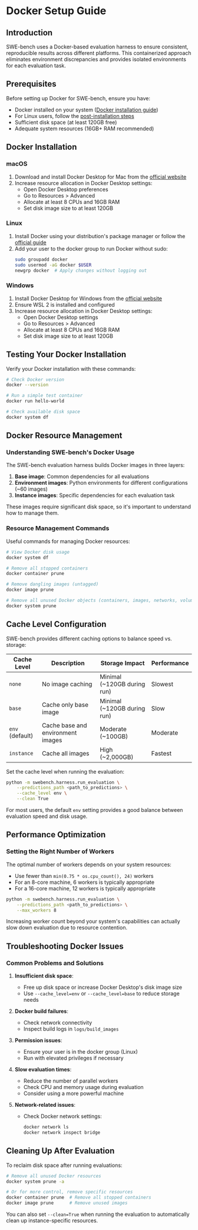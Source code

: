 # Docker Setup Guide

## Introduction

SWE-bench uses a Docker-based evaluation harness to ensure consistent, reproducible results across different platforms. This containerized approach eliminates environment discrepancies and provides isolated environments for each evaluation task.

## Prerequisites

Before setting up Docker for SWE-bench, ensure you have:

- Docker installed on your system ([Docker installation guide](https://docs.docker.com/engine/install/))
- For Linux users, follow the [post-installation steps](https://docs.docker.com/engine/install/linux-postinstall/)
- Sufficient disk space (at least 120GB free)
- Adequate system resources (16GB+ RAM recommended)

## Docker Installation

### macOS

1. Download and install Docker Desktop for Mac from the [official website](https://www.docker.com/products/docker-desktop)
2. Increase resource allocation in Docker Desktop settings:
   - Open Docker Desktop preferences
   - Go to Resources > Advanced
   - Allocate at least 8 CPUs and 16GB RAM
   - Set disk image size to at least 120GB

### Linux

1. Install Docker using your distribution's package manager or follow the [official guide](https://docs.docker.com/engine/install/)
2. Add your user to the docker group to run Docker without sudo:
   ```bash
   sudo groupadd docker
   sudo usermod -aG docker $USER
   newgrp docker  # Apply changes without logging out
   ```

### Windows

1. Install Docker Desktop for Windows from the [official website](https://www.docker.com/products/docker-desktop)
2. Ensure WSL 2 is installed and configured
3. Increase resource allocation in Docker Desktop settings:
   - Open Docker Desktop settings
   - Go to Resources > Advanced
   - Allocate at least 8 CPUs and 16GB RAM
   - Set disk image size to at least 120GB

## Testing Your Docker Installation

Verify your Docker installation with these commands:

```bash
# Check Docker version
docker --version

# Run a simple test container
docker run hello-world

# Check available disk space
docker system df
```

## Docker Resource Management

### Understanding SWE-bench's Docker Usage

The SWE-bench evaluation harness builds Docker images in three layers:

1. **Base image**: Common dependencies for all evaluations
2. **Environment images**: Python environments for different configurations (~60 images)
3. **Instance images**: Specific dependencies for each evaluation task

These images require significant disk space, so it's important to understand how to manage them.

### Resource Management Commands

Useful commands for managing Docker resources:

```bash
# View Docker disk usage
docker system df

# Remove all stopped containers
docker container prune

# Remove dangling images (untagged)
docker image prune

# Remove all unused Docker objects (containers, images, networks, volumes)
docker system prune
```

## Cache Level Configuration

SWE-bench provides different caching options to balance speed vs. storage:

| Cache Level | Description | Storage Impact | Performance |
|-------------|-------------|----------------|------------|
| `none` | No image caching | Minimal (~120GB during run) | Slowest |
| `base` | Cache only base image | Minimal (~120GB during run) | Slow |
| `env` (default) | Cache base and environment images | Moderate (~100GB) | Moderate |
| `instance` | Cache all images | High (~2,000GB) | Fastest |

Set the cache level when running the evaluation:

```bash
python -m swebench.harness.run_evaluation \
    --predictions_path <path_to_predictions> \
    --cache_level env \
    --clean True
```

For most users, the default `env` setting provides a good balance between evaluation speed and disk usage.

## Performance Optimization

### Setting the Right Number of Workers

The optimal number of workers depends on your system resources:

- Use fewer than `min(0.75 * os.cpu_count(), 24)` workers
- For an 8-core machine, 6 workers is typically appropriate
- For a 16-core machine, 12 workers is typically appropriate

```bash
python -m swebench.harness.run_evaluation \
    --predictions_path <path_to_predictions> \
    --max_workers 8
```

Increasing worker count beyond your system's capabilities can actually slow down evaluation due to resource contention.

## Troubleshooting Docker Issues

### Common Problems and Solutions

1. **Insufficient disk space**:
   - Free up disk space or increase Docker Desktop's disk image size
   - Use `--cache_level=env` or `--cache_level=base` to reduce storage needs

2. **Docker build failures**:
   - Check network connectivity
   - Inspect build logs in `logs/build_images`

3. **Permission issues**:
   - Ensure your user is in the docker group (Linux)
   - Run with elevated privileges if necessary

4. **Slow evaluation times**:
   - Reduce the number of parallel workers
   - Check CPU and memory usage during evaluation
   - Consider using a more powerful machine

5. **Network-related issues**:
   - Check Docker network settings:
     ```bash
     docker network ls
     docker network inspect bridge
     ```

## Cleaning Up After Evaluation

To reclaim disk space after running evaluations:

```bash
# Remove all unused Docker resources
docker system prune -a

# Or for more control, remove specific resources
docker container prune  # Remove all stopped containers
docker image prune      # Remove unused images
```

You can also set `--clean=True` when running the evaluation to automatically clean up instance-specific resources. 
